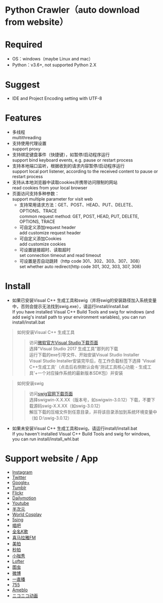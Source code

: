 Python Crawler（auto download from website）
=====
# Required
* OS：windows（maybe Linux and mac）<br>
* Python：v3.6+, not supported Python 2.X

# Suggest
* IDE and Project Encoding setting with UTF-8

# Features
* 多线程<br>
multithreading<br>
* 支持使用代理设置<br>
support proxy<br>
* 支持绑定键盘事件（快捷键），如暂停/启动程序运行<br>
support bind keyboard events, e.g. pause or restart process<br>
* 支持本地端口监听，根据收到的请求内容暂停/启动程序运行<br>
support local port listener, according to the received content to pause or restart process<br>
* 支持从本地浏览器中读取cookies并携带访问限制的网站<br>
read cookies from your local browser<br>
* 页面访问支持多种参数：<br>
support multiple parameter for visit web
  * 支持常用请求方法：GET、POST、HEAD、PUT、DELETE、OPTIONS、TRACE<br>
  common request method: GET, POST, HEAD, PUT, DELETE, OPTIONS, TRACE<br>
  * 可自定义添加request header<br>
  add customize request header<br>
  * 可自定义添加Cookies<br>
  add customize cookies<br>
  * 可设置链接超时、读取超时<br>
  set connection timeout and read timeout<br>
  * 可设置是否自动跳转（http code 301、302、303、307、308）<br>
  set whether auto redirect(http code 301, 302, 303, 307, 308) <br>

# Install
* 如果已安装Visual C++ 生成工具和swig（并将swig的安装路径加入系统变量中，否则会提示无法找到swig.exe），请运行install/install.bat<br>
If you have installed Visual C++ Build Tools and swig for windows (and add swig's install path to your environment variables), you can run install/install.bat <br>
> 如何安装Visual C++ 生成工具
>> 访问[微软官方Visual Studio下载页面](https://visualstudio.microsoft.com/zh-hans/downloads/)<br>
选择"Visual Studio 2017 生成工具"那列的下载<br>
运行下载的exe引导文件、开始安装Visual Studio Installer<br>
Visual Studio Installer安装完毕后，在工作负载标签下选择 'Visual C++生成工具'（点击后右侧默认会有'测试工具核心功能 - 生成工具'+一个对应操作系统的最新版本SDK包）并安装<br>

> 如何安装swig
>> 访问[swig官网下载页面](http://www.swig.org/download.html)<br>
选择swigwin-X.X.XX（版本号，如swigwin-3.0.12）下载，不要下载源码swig-X.X.XX（如swig-3.0.12）<br>
解压下载的压缩文件到任意目录，并将该目录添加到系统环境变量中（如 D:\swig-3.0.12）

* 如果未安装Visual C++ 生成工具和swig，请运行install/install.bat <br>
If you haven't installed Visual C++ Build Tools and swig for windows, you can run install/install_whl.bat <br>


# Support website / App
* [Instagram](https://www.instagram.com/)
* [Twitter](https://twitter.com/)
* [Google+](https://plus.google.com/)
* [Tumblr](https://www.tumblr.com/)
* [Flickr](https://www.flickr.com/)
* [Dailymotion](http://www.dailymotion.com/)
* [Youtube](https://www.youtube.com/)
* [半次元](https://bcy.net/)
* [World Cosplay](http://worldcosplay.net/)
* [5sing](http://5sing.kugou.com/index.html)
* [唱吧](http://changba.com/)
* [全名K歌](http://kg.qq.com/)
* [喜马拉雅FM](http://www.ximalaya.com/)
* [美拍](http://www.meipai.com/)
* [秒拍](https://www.miaopai.com/)
* [小咖秀](https://www.xiaokaxiu.com/)
* [Lofter](http://www.lofter.com/)
* [图虫](https://tuchong.com/)
* [微博](https://weibo.com/)
* [一直播](https://www.yizhibo.com/)
* [755](https://7gogo.jp/)
* [Ameblo](https://ameblo.jp/)
* [ニコニコ动画](http://www.nicovideo.jp/)
